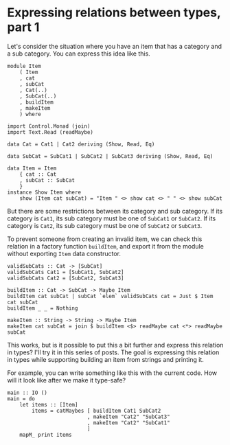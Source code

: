 # Expressing relations between types, part 1

Let's consider the situation where you have an item that has a category and a sub category. You can express this idea like this.

```
module Item
    ( Item
    , cat
    , subCat
    , Cat(..)
    , SubCat(..)
    , buildItem
    , makeItem
    ) where

import Control.Monad (join)
import Text.Read (readMaybe)

data Cat = Cat1 | Cat2 deriving (Show, Read, Eq)

data SubCat = SubCat1 | SubCat2 | SubCat3 deriving (Show, Read, Eq)

data Item = Item
    { cat :: Cat
    , subCat :: SubCat
    }
instance Show Item where
    show (Item cat subCat) = "Item " <> show cat <> " " <> show subCat
```

But there are some restrictions between its category and sub category. If its category is `Cat1`, its sub category must be one of `SubCat1` or `SubCat2`. If its category is `Cat2`, its sub category must be one of `SubCat2` or `SubCat3`.

To prevent someone from creating an invalid item, we can check this relation in a factory function `buildItem`, and export it from the module without exporting `Item` data constructor.

```
validSubCats :: Cat -> [SubCat]
validSubCats Cat1 = [SubCat1, SubCat2]
validSubCats Cat2 = [SubCat2, SubCat3]

buildItem :: Cat -> SubCat -> Maybe Item
buildItem cat subCat | subCat `elem` validSubCats cat = Just $ Item cat subCat
buildItem _ _ = Nothing

makeItem :: String -> String -> Maybe Item
makeItem cat subCat = join $ buildItem <$> readMaybe cat <*> readMaybe subCat
```

This works, but is it possible to put this a bit further and express this relation in types? I'll try it in this series of posts. The goal is expressing this relation in types while supporting building an item from strings and printing it.

For example, you can write something like this with the current code. How will it look like after we make it type-safe?

```
main :: IO ()
main = do
    let items :: [Item]
        items = catMaybes [ buildItem Cat1 SubCat2
                          , makeItem "Cat2" "SubCat3"
                          , makeItem "Cat2" "SubCat1"
                          ]
    mapM_ print items
```
